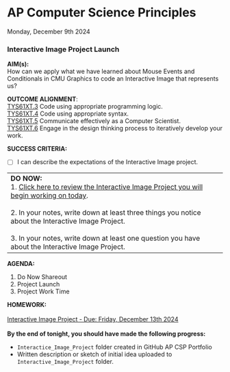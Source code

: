 # AP Computer Science Principles
Monday, December 9th 2024

### Interactive Image Project Launch

**AIM(s):** <br>
How can we apply what we have learned about Mouse Events and Conditionals in CMU Graphics to code an Interactive Image that represents us?

**OUTCOME ALIGNMENT**:<br> 
<ins>TYS61XT.3</ins> Code using appropriate programming logic.<br> 
<ins>TYS61XT.4</ins> Code using appropriate syntax.<br> 
<ins>TYS61XT.5</ins> Communicate effectively as a Computer Scientist.<br> 
<ins>TYS61XT.6</ins> Engage in the design thinking process to iteratively develop your work.<br> 

**SUCCESS CRITERIA:**
- [ ] I can describe the expectations of the Interactive Image project.

<table>
  <tr>
    <td>
      <b>DO NOW:</b><br>
      1. <a href='https://github.com/MrJSwotinsky/AP_Computer_Science_Principles/blob/main/Unit_3_Functions_Mouse_Events_and_Conditionals/Projects/Interactive_Image_Project.md'>Click here to review the Interactive Image Project you will begin working on today</a>. <br><br>
      2. In your notes, write down at least three things you notice about the Interactive Image Project.<br><br>
      3. In your notes, write down at least one question you have about the Interactive Image Project.
</td>
</tr>
</table>

**AGENDA:**

1. Do Now Shareout
2. Project Launch  
3. Project Work Time
   
**HOMEWORK:** <br><br>
[Interactive Image Project - Due: Friday, December 13th 2024](https://github.com/MrJSwotinsky/AP_Computer_Science_Principles/blob/main/Unit_3_Functions_Mouse_Events_and_Conditionals/Projects/Interactive_Image_Project.md)<br><br>
**By the end of tonight, you should have made the following progress:**<br>
* `Interactice_Image_Project` folder created in GitHub AP CSP Portfolio
* Written description or sketch of initial idea uploaded to `Interactive_Image_Project` folder.


